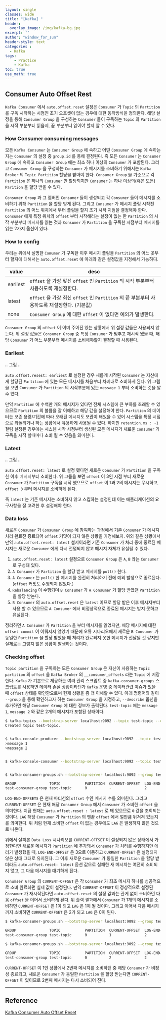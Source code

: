 ```yaml
--- 
layout: single
classes: wide
title: "[Kafka] "
header:
  overlay_image: /img/kafka-bg.jpg
excerpt: ''
author: "window_for_sun"
header-style: text
categories :
  - Kafka
tags:
    - Practice
    - Kafka
toc: true
use_math: true
---  
```


## Consumer Auto Offset Rest
`Kafka Consumer` 에서 `auto.offset.reset` 설정은 
`Consumer` 가 `Topic` 의 `Partition` 를 구독 시작하는 시점인 초기 오프셋이 없는 경우에 대한 동작방식을 정의한다. 
해당 설정을 통해 `Consumer Group` 을 구성하는 `Consumer` 들이 구독하는 `Topic` 의 `Partition` 을 시작 부분부터 읽을지, 
끝 부분부터 읽어야 할지 알 수 있다.  

### How Consumer consuming messages
모든 `Kafka Consumer` 는 `Consumer Group` 에 속하고 
어떤 `Consumer Group` 에 속하는지는 `Consumer` 의 설정 중 `group.id` 를 통해 결정된다. 
즉 모든 `Consumer` 는 `Consumer Group` 에 속하고 `Consumer Group` 에는 최소 하나 이상의 `Consumer` 가 포함된다. 
그리고 `Consumer Group` 을 구성하는 `Consumer` 가 메시지를 소비하기 위해서는 `Kafka Broker` 의 `Topic Partition` 할당을 받아야 한다. 
`Consumer Group` 을 기준으로 각 `Partition` 은 하나의 `Consumer` 만 할당되지만 `Consumer` 는 하나 이상의(혹은 모든) `Parition` 을 할당 받을 수 있다. 

`Consumer Group` 과 그 멤버인 `Consumer` 들이 생성되고 각 `Consumer` 들이 메시지를 소비하기 위해 `Partition` 을 할당 받게 된다. 
그리고 `Consumer` 가 메시지 폴링 시작전 `Partition` 의 어느 위치에서 부터 폴링을 할지 초기 시작 지점을 결정해야 한다. 
`Consumer` 에게 특정 위치의 `offset` 부터 시작해라는 설정이 없는 한 `Partition` 의 시작 부분부터 메시지를 읽는 것과 
`Consumer` 가 `Partition` 을 구독한 시점부터 메시지를 읽는 2가지 옵션이 있다.  

### How to config
우리는 위에서 설명한 `Conumer` 가 구독한 이후 메시지 폴링을 `Partition` 의 어느 곳부터 할지에 대해서는 
`auto.offset.reset` 에 아래와 같은 설정값을 지정해서 가능하다.  

value|desc
---|---
earliest|`offset` 을 가장 앞선 `offset` 인 `Partition` 의 시작 부분부터 사용하도록 재설정한다. 
latest|`offset` 을 가장 최신 `offset` 인 `Partition` 의 끝 부분부터 사용하도록 재설정한다. (기본값)
none|`Consumer Group` 에 대한 `offset` 이 없다면 예외가 발생한다. 

`Consumer Group` 의 `offset` 이 이미 주어진 있는 상황에서 위 설정 값들은 사용되지 않는다. 
위 설정 값들은 `Consumer Group` 중 특정 `Consumer` 가 멈추고 재시작 됐을 때, 
해당 `Consumer` 가 어느 부분부터 메시지를 소비해야할지 결정할 때 사용된다.  

### Earliest

.. 그림 ..

`auto.offset.resest: earliest` 로 설정한 경우 새롭게 시작된 `Consumer` 는 
자신에게 할당된 `Partition` 에 있는 모든 메시지를 처음부터 차례대로 소비하게 된다. 
위 그림을 보면 `Consumer` 가  `Partition` 의 시작부분에 있는 `message 1` 부터 소비하는 것을 알 수 있다.  

만약 `Partition` 에 수백만 개의 메시지가 있다면 전체 시스템에 큰 부하를 초래할 수 있으므로 `Partition` 의 볼륨을 잘 이해하고 해당 값을 설정해야 한다. 
`Partition` 의 데이터는 보존 용량/기간에 따라 오래된 메시지도 보관이 돼있을 수 있어 시스템을 특정 시점으로 되돌리거나 하는 상황에서 유용하게 사용될 수 있다. 
하지만 `retention.ms : -1` 철럼 설정된 경우에는 시스템 시작 시점부터 생성된 모든 메시지가 새로운 `Consumer` 가 구독을 시작 할때마다 소비 될 수 있음을 의미한다.  


### Latest

.. 그림 ..

`auto.offset.reset: latest` 로 설정 됐다면 새로운 `Consumer` 가 `Partition` 을 구독 한 이후 메시지부터 소비한다. 
위 그름을 보면 `offset` 이 3인 시점 부터 새로운 `Consumer` 가 `Partition` 구독을 시작 했으므로 `offset` 이 1과 2의 메시지는 무시하고, 
`offset 3` 부터 메시지를 소비하게 된다.  

즉 `latest` 는 기존 메시지는 소비하지 않고 스킵하는 설정인데 이는 애플리케이션의 요구사항을 잘 고려한 후 설정해야 한다.  

### Data loss
새로운 `Consumer` 가 `Consumer Group` 에 참여하는 과정에서 기존 `Consumer` 가 메시지 처리 완료전 종료되어 `offset` 커밋이 되지 않은 상황을 가정해보자. 
위와 같은 상황에서 만약 `auto.offset.reset: latest` 설저이라면 기존 `Consumer` 가 처리 중에 종료된 메시지는 새로운 `Consumer` 에게 다시 전덜되지 않고 
메시지 자체가 유실될 수 있다. 

1. `auto.offset.reset: latest` 설정으로 `Consumer Group` 은 `A`, `B` 라는 `Consumer` 로 구성돼 있다. 
2. `A Consumer` 가 `Partition` 을 할당 받고 메시지를 `poll()` 한다. 
3. `A Consumer` 는 `poll()` 한 메시지를 완전히 처리하기 전에 예외 발생으로 종료된다. (`offset` 커밋도 수행되지 않았다.)
4. `Rebalancing` 이 수행되며 `B Consumer` 가 `A Consumer` 가 할당 받았던 `Partition` 을 할당 받는다. 
5. `B Consumer` 의 `auto.offset.reset` 은 `latest` 이므로 할당 받은 이후 메시지부터 사용 할 수 있으므로 `A Consumer` 에서 비정상적으로 종료된 메시지는 받지 못하고 유실된다. 

정리하면 `A Consumer` 가 `Partition` 을 부터 메시지를 읽었지만, 해당 메시지에 대한 `offset commit` 이 이뤄지지 않았기 때문에 
오류 시나리오에서 새로운 `B Consumer` 가 동일한 `Partition` 을 할당 받았을 때 처리가 완료되지 못한 메시지가 전달될 것 같지만 실제로는 그렇지 않은 상황이 발생하는 것이다.  


### Checking offset
`Topic partition` 을 구독하는 모든 `Consumer Group` 은 자신이 사용하는 `Topic partition` 의 `offset` 을 `Kafka Broker` 의 `__consumer_offsets` 라는 `Topic` 에 저장한다. 
`Kafka` 가 기본으로 제공하는 여러 관리 스크립트 중 `kafka-consumer-groups` 스크립트를 사용하면 데이터 손실 상황이라던가 `Kafka` 운영 중 데이터관련 이슈가 있을 때 `offset` 상태를 확인함으로써 
현재 상황을 좀 더 이해할 수 있다. 
아래 명령어와 같이 `--group` 을 통해 확인하고자 하는 `Consumer Group` 을 지정하고, `--describe` 옵션을 추가하면 해당 `Consumer Group` 에 대한 정보가 출력된다. 
`test-topic` 에는 `message 1`, `message 2` 와 같은 2개의 메시지가 포함된 상태이다.  

```bash
$ kafka-topics --bootstrap-server localhost:9092 --topic test-topic --create --partitions 1
Created topic test-topic.


$ kafka-console-producer --bootstrap-server localhost:9092 --topic test-topic 
>message 1
>message 2


$ kafka-console-consumer --bootstrap-server localhost:9092 --topic test-topic --group test-consumer-group


$ kafka-consumer-groups.sh --botstrap-server localhost:9092 --group test-consumer-group --describe

GROUP               TOPIC           PARTITION  CURRENT-OFFSET  LOG-END-OFFSET  LAG             CONSUMER-ID                                                         HOST            CLIENT-ID
test-consumer-group test-topic      0          -               2               -               consumer-test-consumer-group-1-925d2211-0d76-404b-bd8e-adfd954abfd5 /               consumer-test-consumer-group-1
```  

`LOG-END-OFFSETS` 은 현재 파티션의 `offset` 수인 메시지 수를 의미한다. 
그리고 `CURRENT-OFFSET` 은 현재 해당 `Consumer Group` 에서 `Consumer` 가 소비한 `offset` 을 의미한다. 
지금 현재는 `aotu.offset.reset : latest` 로 돼 있으므로 `0` 값을 조회되는 것이다. 
`LAG` 해당 `Consumer` 가 `Partition` 의 맨끝 `offset` 에서 얼만큼 뒤쳐져 있는지를 의미한다. 
위 처럼 현재 소비한 `offset` 이 없는 경우에도 `LAG` 은 발생하지 않은 것으로 나온다.   

위에서 살펴본 `Data Loss` 시나리오를 `CURRENT-OFFSET` 이 설정되지 않은 상태에서 가정한다면 새로운 메시지가 `Partition` 에 추가돼서 `Consumer` 가 처리를 수행하지만 에러가 발생했을 때, 
`LOG-END-OFFSET` 은 3으로 이동하고 `CURRENT-OFFSET` 은 설정되지 않은 상태 그대로 유지된다. 
그 이후 새로운 `Consumer` 가 동일한 `Partition` 을 할당 받더라도 `auto.offset.reset: latest` 옵션 값으로 실패한 새 메시지는 여전히 소비되지 않고, 
그 다음 메시지를 대기하게 된다.  

`Conumser Group` 의 `CURRENT-OFFSET` 은 각 `Consumer` 가 최초 메시지 하나를 성공적으로 소비 완료하면 실제 값이 설정된다. 
만약 `CURRENT-OFFSET` 이 정상적으로 설정된 `Consumer` 가 재시작된다면 `auto.offset.reset` 의 설정 값과는 관게 없이 소비하던 다음 `offset` 을 이어서 소비하게 된다. 
위 출력 결과에서 `Consumer` 가 1개의 메시지를 소비하면 `CURRENT-OFFSET` 은 1이 되고 `LAG` 은 1이 될 것이다. 
그리고 이어서 다음 메시지까지 소비하면 `CURRENT-OFFSET` 은 2가 되고 `LAG` 은 0이 된다.  

```bash
$ kafka-consumer-groups.sh --botstrap-server localhost:9092 --group test-consumer-group --describe

GROUP               TOPIC           PARTITION  CURRENT-OFFSET  LOG-END-OFFSET  LAG             CONSUMER-ID                                                         HOST            CLIENT-ID
test-consumer-group test-topic      0          1               2               1               consumer-test-consumer-group-1-925d2211-0d76-404b-bd8e-adfd954abfd5 /               consumer-test-consumer-group-1

$ kafka-consumer-groups.sh --botstrap-server localhost:9092 --group test-consumer-group --describe

GROUP               TOPIC           PARTITION  CURRENT-OFFSET  LOG-END-OFFSET  LAG             CONSUMER-ID                                                         HOST            CLIENT-ID
test-consumer-group test-topic      0          2               2               0               consumer-test-consumer-group-1-925d2211-0d76-404b-bd8e-adfd954abfd5 /               consumer-test-consumer-group-1
```  

`CURRENT-OFFSET` 이 1인 상황에서 2번째 메시지를 소비하던 중 해당 `Consumer` 가 비정성 종료되고, 
새로운 `Consumer` 가 동일한 `Partition` 을 할당 받는다면 `CURRENT-OFFSET` 이 있이므로 2번째 메시지는 다시 소비되어 진다.  


---  
## Reference
[Kafka Consumer Auto Offset Reset](https://www.lydtechconsulting.com/blog-kafka-auto-offset-reset.html)  
